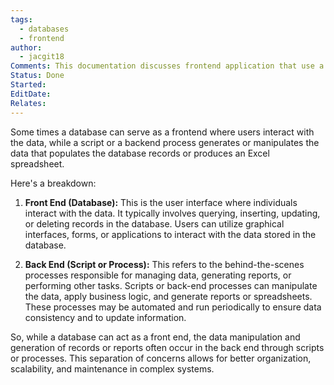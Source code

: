 ```yaml
---
tags:
  - databases
  - frontend
author:
  - jacgit18
Comments: This documentation discusses frontend application that use a database design for the frontend.
Status: Done
Started: 
EditDate: 
Relates:
---
```

Some times a database can serve as a frontend where users interact with the data, while a script or a backend process generates or manipulates the data that populates the database records or produces an Excel spreadsheet.

Here's a breakdown:

1. **Front End (Database):** This is the user interface where individuals interact with the data. It typically involves querying, inserting, updating, or deleting records in the database. Users can utilize graphical interfaces, forms, or applications to interact with the data stored in the database.

2. **Back End (Script or Process):** This refers to the behind-the-scenes processes responsible for managing data, generating reports, or performing other tasks. Scripts or back-end processes can manipulate the data, apply business logic, and generate reports or spreadsheets. These processes may be automated and run periodically to ensure data consistency and to update information.

So, while a database can act as a front end, the data manipulation and generation of records or reports often occur in the back end through scripts or processes. This separation of concerns allows for better organization, scalability, and maintenance in complex systems.


